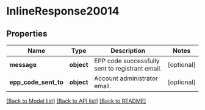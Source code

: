 # InlineResponse20014

## Properties
Name | Type | Description | Notes
------------ | ------------- | ------------- | -------------
**message** | **object** | EPP code successfully sent to registrant email. | [optional] 
**epp_code_sent_to** | **object** | Account administrator email. | [optional] 

[[Back to Model list]](../README.md#documentation-for-models) [[Back to API list]](../README.md#documentation-for-api-endpoints) [[Back to README]](../README.md)

